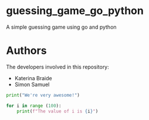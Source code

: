 # guessing_game_go_python
 A simple guessing game using go and python

# Authors 
The developers involved in this repository:

- Katerina Braide
- Simon Samuel

```python
print("We're very awesome!")

for i in range (100):
    print(f"The value of i is {i}")
```